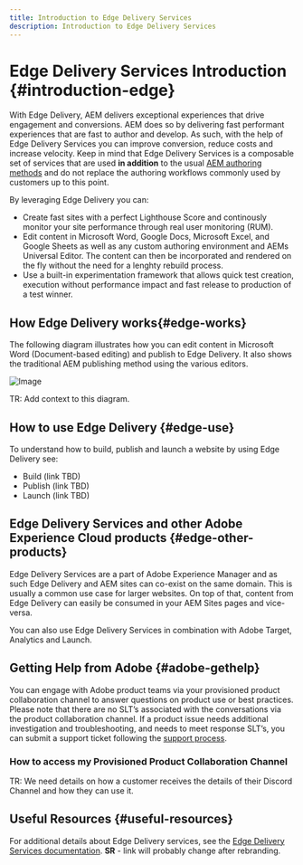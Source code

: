 ```yaml
---
title: Introduction to Edge Delivery Services
description: Introduction to Edge Delivery Services
---
```


# Edge Delivery Services Introduction {#introduction-edge}

With Edge Delivery, AEM delivers exceptional experiences that drive engagement and conversions. AEM does so by delivering fast performant experiences that are fast to author and develop. As such, with the help of Edge Delivery Services you can improve conversion, reduce costs and increase velocity. Keep in mind that Edge Delivery Services is a composable set of services that are used **in addition** to the usual [AEM authoring methods](https://experienceleague.adobe.com/docs/experience-manager-65/authoring/essentials/author.html) and do not replace the authoring workflows commonly used by customers up to this point.

By leveraging Edge Delivery you can:

* Create fast sites with a perfect Lighthouse Score and continously monitor your site performance through real user monitoring (RUM).
* Edit content in Microsoft Word, Google Docs, Microsoft Excel, and Google Sheets as well as any custom authoring environment and AEMs Universal Editor. The content can then be incorporated and rendered on the fly without the need for a lenghty rebuild process.
* Use a built-in experimentation framework that allows quick test creation, execution without performance impact and fast release to production of a test winner.

## How Edge Delivery works{#edge-works}

The following diagram illustrates how you can edit content in Microsoft Word (Document-based editing) and publish to Edge Delivery. It also shows the traditional AEM publishing method using the various editors.

![Image](/assets/assets/edge_delivery.png)

TR: Add context to this diagram.

## How to use Edge Delivery {#edge-use}

To understand how to build, publish and launch a website by using Edge Delivery see:

* Build (link TBD)
* Publish (link TBD)
* Launch (link TBD)

## Edge Delivery Services and other Adobe Experience Cloud products {#edge-other-products}

Edge Delivery Services are a part of Adobe Experience Manager and as such Edge Delivery and AEM sites can co-exist on the same domain. This is usually a common use case for larger websites. On top of that, content from Edge Delivery can easily be consumed in your AEM Sites pages and vice-versa.

You can also use Edge Delivery Services in combination with Adobe Target, Analytics and Launch.

## Getting Help from Adobe {#adobe-gethelp}

You can engage with Adobe product teams via your provisioned product collaboration channel to answer questions on product use or best practices. Please note that there are no SLT’s associated with the conversations via the product collaboration channel. If a product issue needs additional investigation and troubleshooting, and needs to meet response SLT’s, you can submit a support ticket following the [support process](https://experienceleague.adobe.com/?lang=en&support-tab=home#support).

### How to access my Provisioned Product Collaboration Channel

TR: We need details on how a customer receives the details of their Discord Channel and how they can use it.

## Useful Resources {#useful-resources}

For additional details about Edge Delivery services, see the [Edge Delivery Services documentation](https://www.hlx.live/docs/). **SR** - link will probably change after rebranding.
